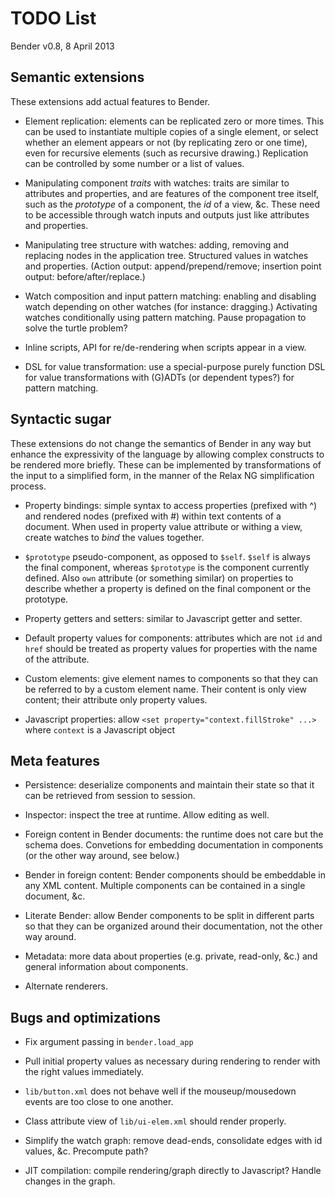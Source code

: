 # TODO List

Bender v0.8, 8 April 2013

## Semantic extensions

These extensions add actual features to Bender.

* Element replication: elements can be replicated zero or more times. This can
  be used to instantiate multiple copies of a single element, or select whether
  an element appears or not (by replicating zero or one time), even for
  recursive elements (such as recursive drawing.) Replication can be controlled
  by some number or a list of values.

* Manipulating component *traits* with watches: traits are similar to attributes
  and properties, and are features of the component tree itself, such as the
  *prototype* of a component, the *id* of a view, &c. These need to be
  accessible through watch inputs and outputs just like attributes and
  properties.

* Manipulating tree structure with watches: adding, removing and replacing
  nodes in the application tree. Structured values in watches and properties.
  (Action output: append/prepend/remove; insertion point output:
  before/after/replace.)

* Watch composition and input pattern matching: enabling and disabling watch
  depending on other watches (for instance: dragging.) Activating watches
  conditionally using pattern matching. Pause propagation to solve the turtle
  problem?

* Inline scripts, API for re/de-rendering when scripts appear in a view.

* DSL for value transformation: use a special-purpose purely function DSL for
  value transformations with (G)ADTs (or dependent types?) for pattern matching.


## Syntactic sugar

These extensions do not change the semantics of Bender in any way but enhance
the expressivity of the language by allowing complex constructs to be rendered
more briefly. These can be implemented by transformations of the input to a
simplified form, in the manner of the Relax NG simplification process.

* Property bindings: simple syntax to access properties (prefixed with ^) and
  rendered nodes (prefixed with #) within text contents of a document. When used
  in property value attribute or withing a view, create watches to *bind* the
  values together.

* `$prototype` pseudo-component, as opposed to `$self`. `$self` is always the
  final component, whereas `$prototype` is the component currently defined.
  Also `own` attribute (or something similar) on properties to describe whether
  a property is defined on the final component or the prototype.

* Property getters and setters: similar to Javascript getter and setter.

* Default property values for components: attributes which are not `id` and
  `href` should be treated as property values for properties with the name of
  the attribute.

* Custom elements: give element names to components so that they can be referred
  to by a custom element name. Their content is only view content; their
  attribute only property values.

* Javascript properties: allow `<set property="context.fillStroke" ...>` where
  `context` is a Javascript object


## Meta features

* Persistence: deserialize components and maintain their state so that it can be
  retrieved from session to session.

* Inspector: inspect the tree at runtime. Allow editing as well.

* Foreign content in Bender documents: the runtime does not care but the schema
  does. Convetions for embedding documentation in components (or the other way
  around, see below.)

* Bender in foreign content: Bender components should be embeddable in any XML
  content. Multiple components can be contained in a single document, &c.

* Literate Bender: allow Bender components to be split in different parts so
  that they can be organized around their documentation, not the other way
  around.

* Metadata: more data about properties (e.g. private, read-only, &c.) and
  general information about components.

* Alternate renderers.


## Bugs and optimizations

* Fix argument passing in `bender.load_app`

* Pull initial property values as necessary during rendering to render with the
  right values immediately.

* `lib/button.xml` does not behave well if the mouseup/mousedown events are too
  close to one another.

* Class attribute view of `lib/ui-elem.xml` should render properly.

* Simplify the watch graph: remove dead-ends, consolidate edges with id values,
  &c. Precompute path?

* JIT compilation: compile rendering/graph directly to Javascript? Handle
  changes in the graph.
